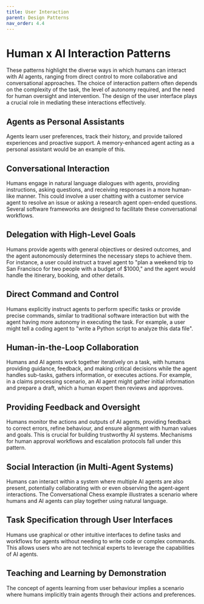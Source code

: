 ```yaml
---
title: User Interaction
parent: Design Patterns
nav_order: 4.4
---
```


# Human x AI Interaction Patterns
These patterns highlight the diverse ways in which humans can interact with AI agents, ranging from direct control to more collaborative and conversational approaches. The choice of interaction pattern often depends on the complexity of the task, the level of autonomy required, and the need for human oversight and intervention. The design of the user interface plays a crucial role in mediating these interactions effectively.

## Agents as Personal Assistants
Agents learn user preferences, track their history, and provide tailored experiences and proactive support. A memory-enhanced agent acting as a personal assistant would be an example of this.

## Conversational Interaction
Humans engage in natural language dialogues with agents, providing instructions, asking questions, and receiving responses in a more human-like manner. This could involve a user chatting with a customer service agent to resolve an issue or asking a research agent open-ended questions. Several software frameworks are designed to facilitate these conversational workflows.

## Delegation with High-Level Goals
Humans provide agents with general objectives or desired outcomes, and the agent autonomously determines the necessary steps to achieve them. For instance, a user could instruct a travel agent to "plan a weekend trip to San Francisco for two people with a budget of $1000," and the agent would handle the itinerary, booking, and other details.

## Direct Command and Control
Humans explicitly instruct agents to perform specific tasks or provide precise commands, similar to traditional software interaction but with the agent having more autonomy in executing the task. For example, a user might tell a coding agent to "write a Python script to analyze this data file".

## Human-in-the-Loop Collaboration
Humans and AI agents work together iteratively on a task, with humans providing guidance, feedback, and making critical decisions while the agent handles sub-tasks, gathers information, or executes actions. For example, in a claims processing scenario, an AI agent might gather initial information and prepare a draft, which a human expert then reviews and approves.

## Providing Feedback and Oversight
Humans monitor the actions and outputs of AI agents, providing feedback to correct errors, refine behaviour, and ensure alignment with human values and goals. This is crucial for building trustworthy AI systems. Mechanisms for human approval workflows and escalation protocols fall under this pattern.

## Social Interaction (in Multi-Agent Systems)
Humans can interact within a system where multiple AI agents are also present, potentially collaborating with or even observing the agent-agent interactions. The Conversational Chess example illustrates a scenario where humans and AI agents can play together using natural language.

## Task Specification through User Interfaces
Humans use graphical or other intuitive interfaces to define tasks and workflows for agents without needing to write code or complex commands. This allows users who are not technical experts to leverage the capabilities of AI agents.

## Teaching and Learning by Demonstration
The concept of agents learning from user behaviour implies a scenario where humans implicitly train agents through their actions and preferences.
